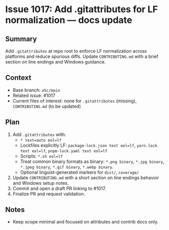 # Issue 1017: Add .gitattributes for LF normalization — docs update

## Summary
Add `.gitattributes` at repo root to enforce LF normalization across platforms and reduce spurious diffs. Update `CONTRIBUTING.md` with a brief section on line endings and Windows guidance.

## Context
- Base branch: `a5c/main`
- Related issue: #1017
- Current files of interest: none for `.gitattributes` (missing), `CONTRIBUTING.md` (to be updated)

## Plan
1. Add `.gitattributes` with:
   - `* text=auto eol=lf`
   - Lockfiles explicitly LF: `package-lock.json text eol=lf`, `yarn.lock text eol=lf`, `pnpm-lock.yaml text eol=lf`
   - Scripts: `*.sh eol=lf`
   - Treat common binary formats as binary: `*.png binary`, `*.jpg binary`, `*.jpeg binary`, `*.gif binary`, `*.webp binary`.
   - Optional linguist-generated markers for `dist/`, `coverage/`
2. Update `CONTRIBUTING.md` with a short section on line endings behavior and Windows setup notes.
3. Commit and open a draft PR linking to #1017.
4. Finalize PR and request validation.

## Notes
- Keep scope minimal and focused on attributes and contrib docs only.

